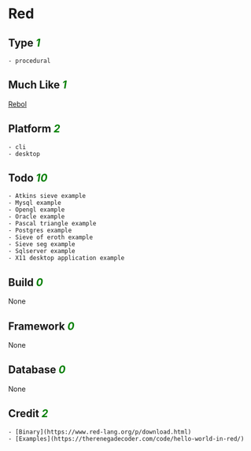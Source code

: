 # Red

## Type <i style='color:green;'>1</i>
	- procedural
## Much Like <i style='color:green;'>1</i>
[Rebol](REBOL.md)
## Platform <i style='color:green;'>2</i>
	- cli
	- desktop
## Todo <i style='color:green;'>10</i>
	- Atkins sieve example
	- Mysql example
	- Opengl example
	- Oracle example
	- Pascal triangle example
	- Postgres example
	- Sieve of eroth example
	- Sieve seg example
	- Sqlserver example
	- X11 desktop application example
## Build <i style='color:green;'>0</i>
None
## Framework <i style='color:green;'>0</i>
None
## Database <i style='color:green;'>0</i>
None
## Credit <i style='color:green;'>2</i>
	- [Binary](https://www.red-lang.org/p/download.html)
	- [Examples](https://therenegadecoder.com/code/hello-world-in-red/)